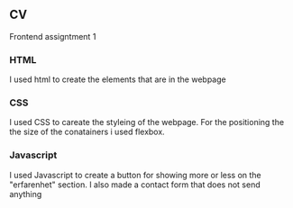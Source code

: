 ## CV
Frontend assigntment 1

### HTML
I used html to create the elements that are in the webpage

### CSS
I used CSS to careate the styleing of the webpage. For the positioning the the size of the conatainers i used flexbox.

### Javascript
I used Javascript to create a button for showing more or less on the "erfarenhet" section.
I also made a contact form that does not send anything

